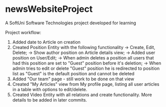 # newsWebsiteProject
A SoftUni Software Technologies project developed for learning

Project workflow:

1. Added date to Article on creation
2. Created Position Entity with the following functionality
 -> Create, Edit, Delete;
 -> Show author position on Article details view;
 -> Added user position on User/Edit;
 -> When admin deletes a position all users that had this position are set to "Guest" position before it's deletion;
 -> When admin tries to edit or delete "Guest" position he is redirected to position list as "Guest" is the default position and cannot be deleted
3. Added "Our team" page - still work to be done on that view
4. Created "My Articles" view from My profile page, listing all user articles in a table with options to edit/delete.
5. Created Video Entity with all relations and create functionality. More details to be added in later commits.
